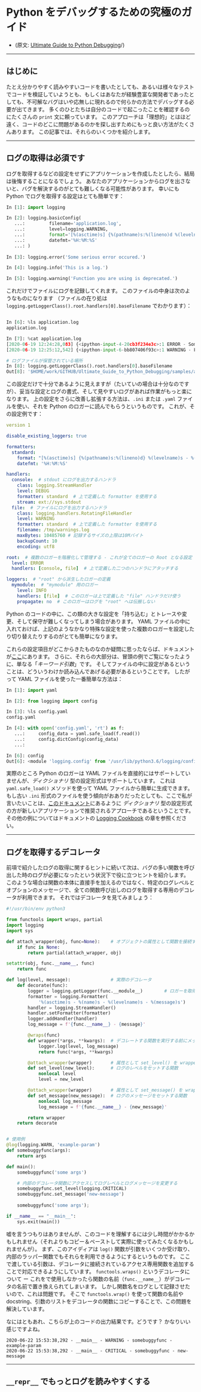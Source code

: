 # Python をデバッグするための究極のガイド

* (原文: [Ultimate Guide to Python Debugging](https://martinheinz.dev/blog/24)/)

---

## はじめに

たとえ分かりやすく読みやすいコードを書いたとしても、あるいは様々なテストでコードを検証していようとも、もしくはあなたが経験豊富な開発者であったとしても、不可解なバグはいや応無しに現れるので何らかの方法でデバッグする必要が出てきます。
多くのひとたちは自分のコードで起こったことを確認するのにたくさんの ``print`` 文に頼っています。
このアプローチは「理想的」とはほど遠く、コードのどこに問題があるのかを探し出すためにもっと良い方法がたくさんあります。
この記事では、それらのいくつかを紹介します。

---

## ログの取得は必須です

ログを取得するなどの設定をせずにアプリケーションを作成したとしたら、結局は後悔することになるでしょう。
あなたのアプリケーションからログを出さないと、バグを解決するのがとても難しくなる可能性があります。
幸いにも Python でログを取得する設定はとても簡単です：

```python
In [1]: import logging

In [2]: logging.basicConfig( 
   ...:         filename='application.log', 
   ...:         level=logging.WARNING, 
   ...:         format='[%(asctime)s] {%(pathname)s:%(lineno)d %(levelname)s - %(message)s}', 
   ...:         datefmt='%H:%M:%S' 
   ...: )
   
In [3]: logging.error('Some serious error occured.')

In [4]: logging.info('This is a log.')

In [5]: logging.warning('Function you are using is deprecated.')

```

これだけでファイルにログを記録してくれます。
このファイルの中身は次のようなものになります
（ファイルの在り処は ``logging.getLoggerClass().root.handlers[0].baseFilename`` でわかります）：

```Python

In [6]: %ls application.log
application.log

In [7]: %cat application.log
[2020-06-19 12:24:28,083] {<ipython-input-4-20cb3f234e3c>:1 ERROR - Some serious error occured.}
[2020-06-19 12:25:12,542] {<ipython-input-6-bb807406f93c>:1 WARNING - Function you are using is deprecated.}

# ログファイルが保管されている場所
In [8]: logging.getLoggerClass().root.handlers[0].baseFilename
Out[8]: '$HOME/work/GITHUB/Ultimate_Guide_to_Python_Debugging/samples/application.log'

```

この設定だけで十分であるように見えますが（たいていの場合は十分なのですが）、妥当な設定とログの書式、そして見やすいログがあれば作業がもっと楽になります。
上の設定をさらに改善し拡張する方法は、``.ini`` または ``.yaml`` ファイルを使い、それを Python のロガーに読んでもらうというものです。
これが、その設定例です：

```YAML
version 1

disable_existing_loggers: true

formatters:
  standard:
    format: "[%(asctime)s] {%(pathname)s:%(lineno)d} %(levelname)s - %(message)s"
    datefmt: '%H:%M:%S'

handlers:
  console:  # stdout にログを出力するハンドラ
    class: logging.StreamHandler
    level: DEBUG
    formatter: standard  # 上で定義した formatter を使用する
    stream: ext://sys.stdout
  file:  # ファイルにログを出力するハンドラ
    class: logging.handlers.RotatingFileHandler
    level: WARNING
    formatter: standard  # 上で定義した formatter を使用する
    filename: /tmp/warnings.log
    maxBytes: 10485760 # 記録するサイズの上限は10Mバイト
    backupCount: 10
    encoding: utf8

root:  # 複数のロガーを階層化して管理する - これが全てのロガーの Root となる設定
  level: ERROR
  handlers: [console, file]  # 上で定義した二つのハンドラにアタッチする

loggers:  # "root" から派生したロガーの定義
  mymodule:  # "mymodule" 用のロガー 
    level: INFO
    handlers: [file]  # このロガーは上で定義した "file" ハンドラだけ使う
    propagate: no  # このロガーはログを "root" へは伝搬しない
```

Python のコードの中に、この類の大きな設定を「持ち込む」とトレースや変更、そして保守が難しくなってしまう場合があります。
YAML ファイルの中に入れておけば、上記のようなかなり特殊な設定を使った複数のロガーを設定したり切り替えたりするのがとても簡単になります。

これらの設定項目がどこからきたものなのか疑問に思ったならば、ドキュメントが[ここ](https://docs.python.org/3.8/library/logging.config.html)にあります。
さらに、それらの大部分は、冒頭の例でご覧になったように、単なる「*キーワード引数*」です。
そしてファイルの中に設定があるということは、どういうわけか読み込んであげる必要があるということです。
したがって YAML ファイルを使った一番簡単な方法は：

```Python
In [1]: import yaml

In [2]: from logging import config

In [3]: %ls config.yaml
config.yaml

In [4]: with open('config.yaml', 'rt') as f: 
   ...:     config_data = yaml.safe_load(f.read()) 
   ...:     config.dictConfig(config_data) 
   ...:

In [6]: config
Out[6]: <module 'logging.config' from '/usr/lib/python3.6/logging/config.py'>

```

実際のところ Python のロガーは YAML ファイルを直接的にはサポートしていませんが、*ディクショナリ* 型の設定形式はサポートしています。
これは ``yaml.safe_load()`` メソッドを使って YAML ファイルから簡単に生成できます。
もし古い ``.ini`` 形式のファイルを使う傾向がおありだったとしても、ここで私が言いたいことは、[このドキュメント](https://docs.python.org/3/howto/logging.html#configuring-logging)にあるように *ディクショナリ* 型の設定形式の方が新しいアプリケーションで推奨されるアプローチであるということです。
その他の例についてはドキュメントの [Logging Cookbook](https://docs.python.org/3/howto/logging-cookbook.html#an-example-dictionary-based-configuration) の章を参照ください。

---

## ログを取得するデコレータ

前項で紹介したログの取得に関するヒントに続いて次は、バグの多い関数を呼び出した時のログが必要になったという状況下で役に立つヒントを紹介します。
このような場合は関数の本体に直接手を加えるのではなく、特定のログレベルとオプションのメッセージで、全ての関数呼び出しのログを取得する専用のデコレータが利用できます。
それではデコレータを見てみましょう：

```Python
#!/usr/bin/env python3

from functools import wraps, partial
import logging
import sys

def attach_wrapper(obj, func=None):    # オブジェクトの属性として関数を接続するヘルパー関数
    if func is None:
        return partial(attach_wrapper, obj)

setattr(obj, func.__name__, func)
    return func

def log(level, message):               # 実際のデコレータ
    def decorate(func):
        logger = logging.getLogger(func.__module__)        # ロガーを取得する
        formatter = logging.Formatter(
            '%(asctime)s - %(name)s - %(levelname)s - %(message)s')
        handler = logging.StreamHandler()
        handler.setFormatter(formatter)
        logger.addHandler(handler)
        log_message = f'{func.__name__} - {message}'

        @wraps(func)
        def wrapper(*args, **kwargs):  # デコレートする関数を実行する前にメッセージをログする
            logger.log(level, log_message)
            return func(*args, **kwargs)

        @attach_wrapper(wrapper)       # 属性として set_level() を wrapper() に接続する
        def set_level(new_level):      # ログのレベルをセットする関数
            nonlocal level
            level = new_level

        @attach_wrapper(wrapper)       # 属性として set_message() を wrapper() に接続する
        def set_message(new_message):  # ログのメッセージをセットする関数
            nonlocal log_message
            log_message = f'{func.__name__} - {new_message}'

        return wrapper
    return decorate


# 使用例
@log(logging.WARN, 'example-param')
def somebuggyfunc(args):
    return args

def main():
    somebuggyfunc('some args')

    # 内部のデコレータ関数にアクセスしてログレベルとログメッセージを変更する
    somebuggyfunc.set_level(logging.CRITICAL)
    somebuggyfunc.set_message('new-message')
    
    somebuggyfunc('some args');

if __name__ == "__main__":
    sys.exit(main())
```

嘘を言うつもりはありませんが、このコードを理解するには少し時間がかかるかもしれません（それよりもコピー＆ペーストして実際に使ってみたくなるかもしれませんが）。
まず、このアイディアは ``log()`` 関数が引数をいくつか受け取り、内部のラッパー関数でもそれらを利用できるようにするというものです。
ここで渡している引数は、デコレータに接続されているアクセス専用関数を追加することで対応できるようにしています。
``functools.wraps()`` というデコレータについて ー
これをで使用しなかったら関数の名前（``func.__name__``）がデコレータの名前で置き換えられてしまいます。
しかし関数名をログとして記録させたいので、これは問題です。
そこで ``functools.wrap()`` を使って関数の名前や docstring、引数のリストをデコレータの関数にコピーすることで、この問題を解決しています。

なにはともあれ、こちらが上のコードの出力結果です。どうです？ かなりいい感じですよね。

```shell
2020-06-22 15:53:38,292 - __main__ - WARNING - somebuggyfunc - example-param
2020-06-22 15:53:38,292 - __main__ - CRITICAL - somebuggyfunc - new-message
```

---

## `__repr__` でもっとログを読みやすくする



